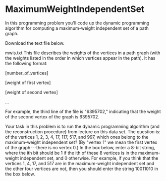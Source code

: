 # MaximumWeightIndependentSet
In this programming problem you'll code up the dynamic programming algorithm for computing a maximum-weight independent set of a path graph.

Download the text file below.

mwis.txt
This file describes the weights of the vertices in a path graph (with the weights listed in the order in which vertices appear in the path). It has the following format:

[number_of_vertices]

[weight of first vertex]

[weight of second vertex]

...

For example, the third line of the file is "6395702," indicating that the weight of the second vertex of the graph is 6395702.

Your task in this problem is to run the dynamic programming algorithm (and the reconstruction procedure) from lecture on this data set. The question is: of the vertices 1, 2, 3, 4, 17, 117, 517, and 997, which ones belong to the maximum-weight independent set? (By "vertex 1" we mean the first vertex of the graph---there is no vertex 0.) In the box below, enter a 8-bit string, where the ith bit should be 1 if the ith of these 8 vertices is in the maximum-weight independent set, and 0 otherwise. For example, if you think that the vertices 1, 4, 17, and 517 are in the maximum-weight independent set and the other four vertices are not, then you should enter the string 10011010 in the box below.
